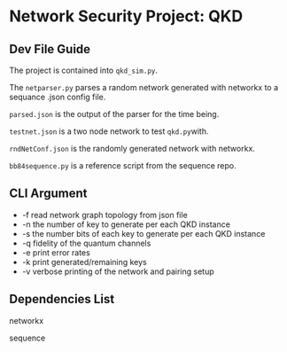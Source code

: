 # Network Security Project: QKD

## Dev File Guide
The project is contained into `qkd_sim.py`.

The `netparser.py` parses a random network generated with networkx to a sequance .json config file.

`parsed.json` is the output of the parser for the time being.

`testnet.json` is a two node network to test `qkd.py`with.

`rndNetConf.json` is the randomly generated network with networkx.

`bb84sequence.py` is a reference script from the sequence repo.

## CLI Argument
- \-f read network graph topology from json file
- \-n the number of key to generate per each QKD instance
- \-s the number bits of each key to generate per each QKD instance
- \-q fidelity of the quantum channels
- \-e print error rates
- \-k print generated/remaining keys
- \-v verbose printing of the network and pairing setup

## Dependencies List
networkx

sequence